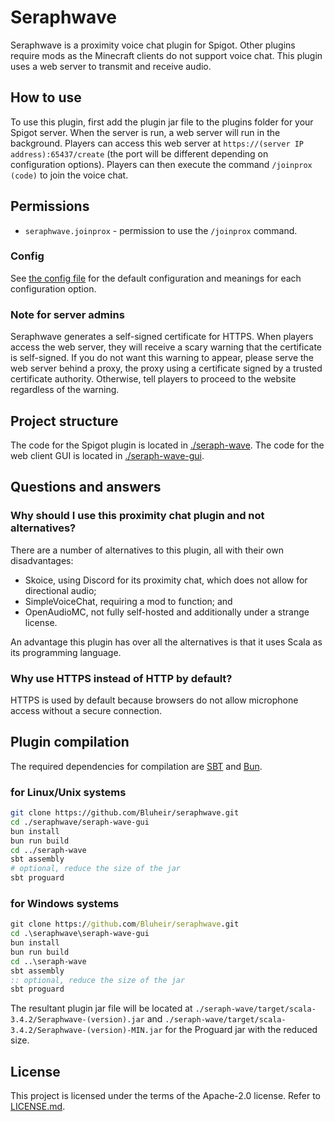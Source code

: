 # Seraphwave
Seraphwave is a proximity voice chat plugin for Spigot. Other plugins require mods as the Minecraft clients do not support voice chat. This plugin uses a web server to transmit and receive audio.

## How to use
To use this plugin, first add the plugin jar file to the plugins folder for your Spigot server. When the server is run, a web server will run in the background. Players can access this web server at `https://(server IP address):65437/create` (the port will be different depending on configuration options). Players can then execute the command `/joinprox (code)` to join the voice chat.

## Permissions
- `seraphwave.joinprox` - permission to use the `/joinprox` command.

### Config
See [the config file](./seraph-wave/src/main/resources/config.yml) for the default configuration and meanings for each configuration option.

### Note for server admins
Seraphwave generates a self-signed certificate for HTTPS. When players access the web server, they will receive a scary warning that the certificate is self-signed. If you do not want this warning to appear, please serve the web server behind a proxy, the proxy using a certificate signed by a trusted certificate authority. Otherwise, tell players to proceed to the website regardless of the warning.

## Project structure
The code for the Spigot plugin is located in [./seraph-wave](./seraph-wave). The code for the web client GUI is located in [./seraph-wave-gui](./seraph-wave-gui/).

## Questions and answers

### Why should I use this proximity chat plugin and not alternatives?
There are a number of alternatives to this plugin, all with their own disadvantages:

- Skoice, using Discord for its proximity chat, which does not allow for directional audio;
- SimpleVoiceChat, requiring a mod to function; and
- OpenAudioMC, not fully self-hosted and additionally under a strange license.

An advantage this plugin has over all the alternatives is that it uses Scala as its programming language.

### Why use HTTPS instead of HTTP by default?
HTTPS is used by default because browsers do not allow microphone access without a secure connection.

## Plugin compilation
The required dependencies for compilation are [SBT](https://www.scala-sbt.org/download) and [Bun](https://bun.sh).

### for Linux/Unix systems
```sh
git clone https://github.com/Bluheir/seraphwave.git
cd ./seraphwave/seraph-wave-gui
bun install
bun run build
cd ../seraph-wave
sbt assembly
# optional, reduce the size of the jar
sbt proguard
```

### for Windows systems
```bat
git clone https://github.com/Bluheir/seraphwave.git
cd .\seraphwave\seraph-wave-gui
bun install
bun run build
cd ..\seraph-wave
sbt assembly
:: optional, reduce the size of the jar
sbt proguard
```

The resultant plugin jar file will be located at `./seraph-wave/target/scala-3.4.2/Seraphwave-(version).jar` and `./seraph-wave/target/scala-3.4.2/Seraphwave-(version)-MIN.jar` for the Proguard jar with the reduced size.

## License
This project is licensed under the terms of the Apache-2.0 license. Refer to [LICENSE.md](./LICENSE.md).